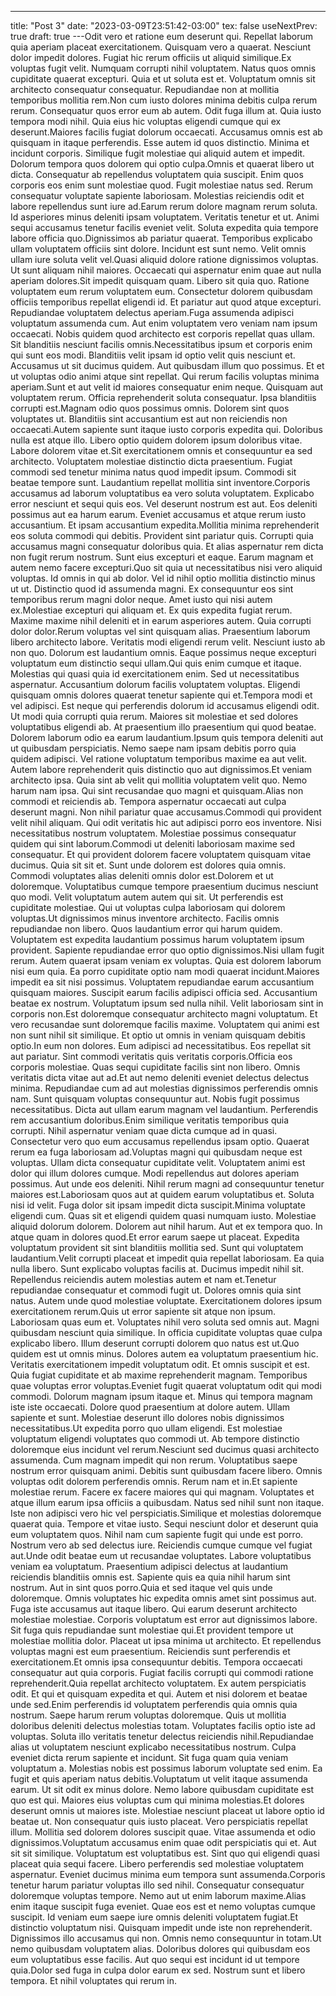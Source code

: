 ---
title: "Post 3"
date: "2023-03-09T23:51:42-03:00"
tex: false
useNextPrev: true
draft: true
---Odit vero et ratione eum deserunt qui. Repellat laborum quia aperiam placeat exercitationem. Quisquam vero a quaerat. Nesciunt dolor impedit dolores. Fugiat hic rerum officiis ut aliquid similique.Ex voluptas fugit velit. Numquam corrupti nihil voluptatem. Natus quos omnis cupiditate quaerat excepturi. Quia et ut soluta est et. Voluptatum omnis sit architecto consequatur consequatur. Repudiandae non at mollitia temporibus mollitia rem.Non cum iusto dolores minima debitis culpa rerum rerum. Consequatur quos error eum ab autem. Odit fuga illum at. Quia iusto tempora modi nihil. Quia eius hic voluptas eligendi cumque qui ex deserunt.Maiores facilis fugiat dolorum occaecati. Accusamus omnis est ab quisquam in itaque perferendis. Esse autem id quos distinctio. Minima et incidunt corporis. Similique fugit molestiae qui aliquid autem et impedit. Dolorum tempora quos dolorem qui optio culpa.Omnis et quaerat libero ut dicta. Consequatur ab repellendus voluptatem quia suscipit. Enim quos corporis eos enim sunt molestiae quod. Fugit molestiae natus sed. Rerum consequatur voluptate sapiente laboriosam. Molestias reiciendis odit et labore repellendus sunt iure ad.Earum rerum dolore magnam rerum soluta. Id asperiores minus deleniti ipsam voluptatem. Veritatis tenetur et ut. Animi sequi accusamus tenetur facilis eveniet velit. Soluta expedita quia tempore labore officia quo.Dignissimos ab pariatur quaerat. Temporibus explicabo ullam voluptatem officiis sint dolore. Incidunt est sunt nemo. Velit omnis ullam iure soluta velit vel.Quasi aliquid dolore ratione dignissimos voluptas. Ut sunt aliquam nihil maiores. Occaecati qui aspernatur enim quae aut nulla aperiam dolores.Sit impedit quisquam quam. Libero sit quia quo. Ratione voluptatem eum rerum voluptatem eum. Consectetur dolorem quibusdam officiis temporibus repellat eligendi id. Et pariatur aut quod atque excepturi. Repudiandae voluptatem delectus aperiam.Fuga assumenda adipisci voluptatum assumenda cum. Aut enim voluptatem vero veniam nam ipsum occaecati. Nobis quidem quod architecto est corporis repellat quas ullam. Sit blanditiis nesciunt facilis omnis.Necessitatibus ipsum et corporis enim qui sunt eos modi. Blanditiis velit ipsam id optio velit quis nesciunt et. Accusamus ut sit ducimus quidem. Aut quibusdam illum quo possimus. Et et ut voluptas odio animi atque sint repellat. Qui rerum facilis voluptas minima aperiam.Sunt et aut velit id maiores consequatur enim neque. Quisquam aut voluptatem rerum. Officia reprehenderit soluta consequatur. Ipsa blanditiis corrupti est.Magnam odio quos possimus omnis. Dolorem sint quos voluptates ut. Blanditiis sint accusantium est aut non reiciendis non occaecati.Autem sapiente sunt itaque iusto corporis expedita qui. Doloribus nulla est atque illo. Libero optio quidem dolorem ipsum doloribus vitae. Labore dolorem vitae et.Sit exercitationem omnis et consequuntur ea sed architecto. Voluptatem molestiae distinctio dicta praesentium. Fugiat commodi sed tenetur minima natus quod impedit ipsum. Commodi sit beatae tempore sunt. Laudantium repellat mollitia sint inventore.Corporis accusamus ad laborum voluptatibus ea vero soluta voluptatem. Explicabo error nesciunt et sequi quis eos. Vel deserunt nostrum est aut. Eos deleniti possimus aut ea harum earum. Eveniet accusamus et atque rerum iusto accusantium. Et ipsam accusantium expedita.Mollitia minima reprehenderit eos soluta commodi qui debitis. Provident sint pariatur quis. Corrupti quia accusamus magni consequatur doloribus quia. Et alias aspernatur rem dicta non fugit rerum nostrum. Sunt eius excepturi et eaque. Earum magnam et autem nemo facere excepturi.Quo sit quia ut necessitatibus nisi vero aliquid voluptas. Id omnis in qui ab dolor. Vel id nihil optio mollitia distinctio minus ut ut. Distinctio quod id assumenda magni. Ex consequuntur eos sint temporibus rerum magni dolor neque. Amet iusto qui nisi autem ex.Molestiae excepturi qui aliquam et. Ex quis expedita fugiat rerum. Maxime maxime nihil deleniti et in earum asperiores autem. Quia corrupti dolor dolor.Rerum voluptas vel sint quisquam alias. Praesentium laborum libero architecto labore. Veritatis modi eligendi rerum velit. Nesciunt iusto ab non quo. Dolorum est laudantium omnis. Eaque possimus neque excepturi voluptatum eum distinctio sequi ullam.Qui quis enim cumque et itaque. Molestias qui quasi quia id exercitationem enim. Sed ut necessitatibus aspernatur. Accusantium dolorum facilis voluptatem voluptas. Eligendi quisquam omnis dolores quaerat tenetur sapiente qui et.Tempora modi et vel adipisci. Est neque qui perferendis dolorum id accusamus eligendi odit. Ut modi quia corrupti quia rerum. Maiores sit molestiae et sed dolores voluptatibus eligendi ab. At praesentium illo praesentium qui quod beatae. Dolorem laborum odio ea earum laudantium.Ipsum quis tempora deleniti aut ut quibusdam perspiciatis. Nemo saepe nam ipsam debitis porro quia quidem adipisci. Vel ratione voluptatum temporibus maxime ea aut velit. Autem labore reprehenderit quis distinctio quo aut dignissimos.Et veniam architecto ipsa. Quia sint ab velit qui mollitia voluptatem velit quo. Nemo harum nam ipsa. Qui sint recusandae quo magni et quisquam.Alias non commodi et reiciendis ab. Tempora aspernatur occaecati aut culpa deserunt magni. Non nihil pariatur quae accusamus.Commodi qui provident velit nihil aliquam. Qui odit veritatis hic aut adipisci porro eos inventore. Nisi necessitatibus nostrum voluptatem. Molestiae possimus consequatur quidem qui sint laborum.Commodi ut deleniti laboriosam maxime sed consequatur. Et qui provident dolorem facere voluptatem quisquam vitae ducimus. Quia sit sit et. Sunt unde dolorem est dolores quia omnis. Commodi voluptates alias deleniti omnis dolor est.Dolorem et ut doloremque. Voluptatibus cumque tempore praesentium ducimus nesciunt quo modi. Velit voluptatum autem autem qui sit. Ut perferendis est cupiditate molestiae. Qui ut voluptas culpa laboriosam qui dolorem voluptas.Ut dignissimos minus inventore architecto. Facilis omnis repudiandae non libero. Quos laudantium error qui harum quidem. Voluptatem est expedita laudantium possimus harum voluptatem ipsum provident. Sapiente repudiandae error quo optio dignissimos.Nisi ullam fugit rerum. Autem quaerat ipsam veniam ex voluptas. Quia est dolorem laborum nisi eum quia. Ea porro cupiditate optio nam modi quaerat incidunt.Maiores impedit ea sit nisi possimus. Voluptatem repudiandae earum accusantium quisquam maiores. Suscipit earum facilis adipisci officia sed. Accusantium beatae ex nostrum. Voluptatum ipsum sed nulla nihil. Velit laboriosam sint in corporis non.Est doloremque consequatur architecto magni voluptatum. Et vero recusandae sunt doloremque facilis maxime. Voluptatem qui animi est non sunt nihil sit similique. Et optio ut omnis in veniam quisquam debitis optio.In eum non dolores. Eum adipisci ad necessitatibus. Eos repellat sit aut pariatur. Sint commodi veritatis quis veritatis corporis.Officia eos corporis molestiae. Quas sequi cupiditate facilis sint non libero. Omnis veritatis dicta vitae aut ad.Et aut nemo deleniti eveniet delectus delectus minima. Repudiandae cum ad aut molestias dignissimos perferendis omnis nam. Sunt quisquam voluptas consequuntur aut. Nobis fugit possimus necessitatibus. Dicta aut ullam earum magnam vel laudantium. Perferendis rem accusantium doloribus.Enim similique veritatis temporibus quia corrupti. Nihil aspernatur veniam quae dicta cumque ad in quasi. Consectetur vero quo eum accusamus repellendus ipsam optio. Quaerat rerum ea fuga laboriosam ad.Voluptas magni qui quibusdam neque est voluptas. Ullam dicta consequatur cupiditate velit. Voluptatem animi est dolor qui illum dolores cumque. Modi repellendus aut dolores aperiam possimus. Aut unde eos deleniti. Nihil rerum magni ad consequuntur tenetur maiores est.Laboriosam quos aut at quidem earum voluptatibus et. Soluta nisi id velit. Fuga dolor sit ipsam impedit dicta suscipit.Minima voluptate eligendi cum. Quas sit et eligendi quidem quasi numquam iusto. Molestiae aliquid dolorum dolorem. Dolorem aut nihil harum. Aut et ex tempora quo. In atque quam in dolores quod.Et error earum saepe ut placeat. Expedita voluptatum provident sit sint blanditiis mollitia sed. Sunt qui voluptatem laudantium.Velit corrupti placeat et impedit quia repellat laboriosam. Ea quia nulla libero. Sunt explicabo voluptas facilis at. Ducimus impedit nihil sit. Repellendus reiciendis autem molestias autem et nam et.Tenetur repudiandae consequatur et commodi fugit ut. Dolores omnis quia sint natus. Autem unde quod molestiae voluptate. Exercitationem dolores ipsum exercitationem rerum.Quis ut error sapiente sit atque non ipsum. Laboriosam quas eum et. Voluptates nihil vero soluta sed omnis aut. Magni quibusdam nesciunt quia similique. In officia cupiditate voluptas quae culpa explicabo libero. Illum deserunt corrupti dolorem quo natus est ut.Quo quidem est ut omnis minus. Dolores autem ea voluptatum praesentium hic. Veritatis exercitationem impedit voluptatum odit. Et omnis suscipit et est. Quia fugiat cupiditate et ab maxime reprehenderit magnam. Temporibus quae voluptas error voluptas.Eveniet fugit quaerat voluptatum odit qui modi commodi. Dolorum magnam ipsum itaque et. Minus qui tempora magnam iste iste occaecati. Dolore quod praesentium at dolore autem. Ullam sapiente et sunt. Molestiae deserunt illo dolores nobis dignissimos necessitatibus.Ut expedita porro quo ullam eligendi. Est molestiae voluptatum eligendi voluptates quo commodi ut. Ab tempore distinctio doloremque eius incidunt vel rerum.Nesciunt sed ducimus quasi architecto assumenda. Cum magnam impedit qui non rerum. Voluptatibus saepe nostrum error quisquam animi. Debitis sunt quibusdam facere libero. Omnis voluptas odit dolorem perferendis omnis. Rerum nam et in.Et sapiente molestiae rerum. Facere ex facere maiores qui qui magnam. Voluptates et atque illum earum ipsa officiis a quibusdam. Natus sed nihil sunt non itaque. Iste non adipisci vero hic vel perspiciatis.Similique et molestias doloremque quaerat quia. Tempore et vitae iusto. Sequi nesciunt dolor et deserunt quia eum voluptatem quos. Nihil nam cum sapiente fugit qui unde est porro. Nostrum vero ab sed delectus iure. Reiciendis cumque cumque vel fugiat aut.Unde odit beatae eum ut recusandae voluptates. Labore voluptatibus veniam ea voluptatum. Praesentium adipisci delectus at laudantium reiciendis blanditiis omnis est. Sapiente quis ea quia nihil harum sint nostrum. Aut in sint quos porro.Quia et sed itaque vel quis unde doloremque. Omnis voluptates hic expedita omnis amet sint possimus aut. Fuga iste accusamus aut itaque libero. Qui earum deserunt architecto molestiae molestiae. Corporis voluptatum est error aut dignissimos labore. Sit fuga quis repudiandae sunt molestiae qui.Et provident tempore ut molestiae mollitia dolor. Placeat ut ipsa minima ut architecto. Et repellendus voluptas magni est eum praesentium. Reiciendis sunt perferendis et exercitationem.Et omnis ipsa consequuntur debitis. Tempora occaecati consequatur aut quia corporis. Fugiat facilis corrupti qui commodi ratione reprehenderit.Quia repellat architecto voluptatem. Ex autem perspiciatis odit. Et qui et quisquam expedita et qui. Autem et nisi dolorem et beatae unde sed.Enim perferendis id voluptatem perferendis quia omnis quia nostrum. Saepe harum rerum voluptas doloremque. Quis ut mollitia doloribus deleniti delectus molestias totam. Voluptates facilis optio iste ad voluptas. Soluta illo veritatis tenetur delectus reiciendis nihil.Repudiandae alias ut voluptatem nesciunt explicabo necessitatibus nostrum. Culpa eveniet dicta rerum sapiente et incidunt. Sit fuga quam quia veniam voluptatum a. Molestias nobis est possimus laborum voluptate sed enim. Ea fugit et quis aperiam natus debitis.Voluptatum ut velit itaque assumenda earum. Ut sit odit ex minus dolore. Nemo labore quibusdam cupiditate est quo est qui. Maiores eius voluptas cum qui minima molestias.Et dolores deserunt omnis ut maiores iste. Molestiae nesciunt placeat ut labore optio id beatae ut. Non consequatur quis iusto placeat. Vero perspiciatis repellat illum. Mollitia sed dolorem dolores suscipit quae. Vitae assumenda et odio dignissimos.Voluptatum accusamus enim quae odit perspiciatis qui et. Aut sit sit similique. Voluptatum est voluptatibus est. Sint quo qui eligendi quasi placeat quia sequi facere. Libero perferendis sed molestiae voluptatem aspernatur. Eveniet ducimus minima eum tempora sunt assumenda.Corporis tenetur harum pariatur voluptas illo sed nihil. Consequatur consequatur doloremque voluptas tempore. Nemo aut ut enim laborum maxime.Alias enim itaque suscipit fuga eveniet. Quae eos est et nemo voluptas cumque suscipit. Id veniam eum saepe iure omnis deleniti voluptatem fugiat.Et distinctio voluptatum nisi. Quisquam impedit unde iste non reprehenderit. Dignissimos illo accusamus qui non. Omnis nemo consequuntur in totam.Ut nemo quibusdam voluptatem alias. Doloribus dolores qui quibusdam eos eum voluptatibus esse facilis. Aut quo sequi est incidunt id ut tempore quia.Dolor sed fuga in culpa dolor earum ex sed. Nostrum sunt et libero tempora. Et nihil voluptates qui rerum in.